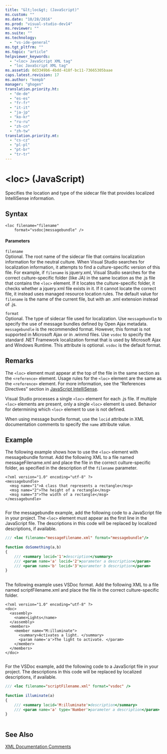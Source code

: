 ```yaml
---
title: "&lt;loc&gt; (JavaScript)"
ms.custom: ""
ms.date: "10/28/2016"
ms.prod: "visual-studio-dev14"
ms.reviewer: ""
ms.suite: ""
ms.technology: 
  - "vs-ide-general"
ms.tgt_pltfrm: ""
ms.topic: "article"
helpviewer_keywords: 
  - "<loc> JavaScript XML tag"
  - "loc JavaScript XML tag"
ms.assetid: 0d3349b6-4bdd-418f-bc11-73665305baae
caps.latest.revision: 17
ms.author: "kempb"
manager: "ghogen"
translation.priority.ht: 
  - "de-de"
  - "es-es"
  - "fr-fr"
  - "it-it"
  - "ja-jp"
  - "ko-kr"
  - "ru-ru"
  - "zh-cn"
  - "zh-tw"
translation.priority.mt: 
  - "cs-cz"
  - "pl-pl"
  - "pt-br"
  - "tr-tr"
---
```

# &lt;loc&gt; (JavaScript)
Specifies the location and type of the sidecar file that provides localized IntelliSense information.  
  
## Syntax  
  
```  
<loc filename="filename"  
    format="vsdoc|messagebundle" />  
```  
  
#### Parameters  
 `filename`  
 Optional. The root name of the sidecar file that contains localization information for the neutral culture. When Visual Studio searches for localization information, it attempts to find a culture-specific version of this file. For example, if `filename` is jquery.xml, Visual Studio searches for the correct culture-specific folder (like JA) in the same location as the .js file that contains the `<loc>` element. If it locates the culture-specific folder, it checks whether a jquery.xml file exists in it. If it cannot locate the correct file, it instead uses managed resource location rules. The default value for `filename` is the name of the current file, but with an .xml extension instead of .js.  
  
 `format`  
 Optional. The type of sidecar file used for localization. Use `messagebundle` to specify the use of message bundles defined by Open Ajax metadata. `messagebundle` is the recommended format. However, this format is not supported in Microsoft Ajax or in .winmd files. Use `vsdoc` to specify the standard .NET Framework localization format that is used by Microsoft Ajax and Windows Runtime. This attribute is optional. `vsdoc` is the default format.  
  
## Remarks  
 The `<loc>` element must appear at the top of the file in the same section as the `<reference>` element. Usage rules for the `<loc>` element are the same as the `<reference>` element. For more information, see the “References Directives” section in [JavaScript IntelliSense](../ide/javascript-intellisense.md).  
  
 Visual Studio processes a single `<loc>` element for each .js file. If multiple `<loc>` elements are present, only a single `<loc>` element is used. Behavior for determining which `<loc>` element to use is not defined.  
  
 When using message bundle format, use the `locid` attribute in XML documentation comments to specify the `name` attribute value.  
  
## Example  
 The following example shows how to use the `<loc>` element with messagebundle format. Add the following XML to a file named messageFilename.xml and place the file in the correct culture-specific folder, as specified in the description of the `filename` parameter.  
  
```  
<?xml version="1.0" encoding="utf-8" ?>  
<messagebundle>  
  <msg name="1">A class that represents a rectangle</msg>  
  <msg name="2">The height of a rectangle</msg>  
  <msg name="3">The width of a rectangle</msg>  
</messagebundle>  
  
```  
  
 For the messagebundle example, add the following code to a JavaScript file in your project. The `<loc>` element must appear as the first line in the JavaScript file. The descriptions in this code will be replaced by localized descriptions, if available.  
  
```javascript  
/// <loc filename="messageFilename.xml" format="messagebundle"/>  
  
function doSomething(a,b)   
{  
    /// <summary locid='1'>description</summary>  
    /// <param name='a' locid='2'>parameter a description</param>  
    /// <param name='b' locid='3'>parameter b description</param>  
}  
  
```  
  
 The following example uses VSDoc format. Add the following XML to a file named scriptFilename.xml and place the file in the correct culture-specific folder.  
  
```  
<?xml version="1.0" encoding="utf-8" ?>  
<doc>  
  <assembly>  
    <name>Lights</name>  
  </assembly>  
  <members>  
    <member name="M:illuminate">  
      <summary>Activates a light. </summary>  
      <param name='a'>The light to activate. </param>  
    </member>  
  </members>  
</doc>  
  
```  
  
 For the VSDoc example, add the following code to a JavaScript file in your project. The descriptions in this code will be replaced by localized descriptions, if available.  
  
```javascript  
/// <loc filename="scriptFilename.xml" format="vsdoc" />  
  
function illuminate(a)   
{  
    /// <summary locid='M:illuminate'>description</summary>  
    /// <param name='a' type='Number'>parameter a description</param>  
}  
  
```  
  
## See Also  
 [XML Documentation Comments](../ide/xml-documentation-comments-javascript.md)